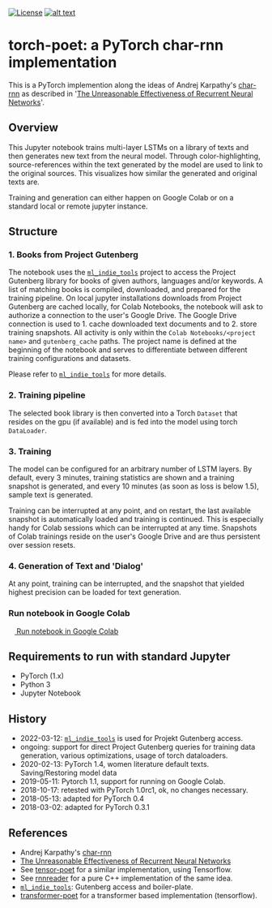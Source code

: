 [![License](http://img.shields.io/badge/license-MIT-brightgreen.svg?style=flat)](LICENSE)
[![alt text][image]][hyperlink]

  [hyperlink]: https://colab.research.google.com/github/domschl/torch-poet/blob/master/torch_poet.ipynb
  [image]: https://img.shields.io/badge/Google%20Colab-Torch%20Poet-yellow.svg (click to start colab)

# torch-poet: a PyTorch char-rnn implementation

This is a PyTorch implemention along the ideas of Andrej Karpathy's [char-rnn](https://github.com/karpathy/char-rnn) as described in '[The Unreasonable Effectiveness of Recurrent Neural Networks](http://karpathy.github.io/2015/05/21/rnn-effectiveness/)'.

## Overview

This Jupyter notebook trains multi-layer LSTMs on a library of texts and then generates
new text from the neural model. Through color-highlighting, source-references within
the text generated by the model are used to link to the original sources. This visualizes
how similar the generated and original texts are.

Training and generation can either happen on Google Colab or on a standard local or remote jupyter instance.

## Structure

### 1. Books from Project Gutenberg

The notebook uses the [`ml_indie_tools`](https://github.com/domschl/ml-indie-tools) project to access the Project Gutenberg library for books of given authors, 
languages and/or keywords. A list of matching books is compiled, downloaded, and prepared for the training pipeline. 
On local jupyter installations downloads from Project Gutenberg are cached locally, for Colab Notebooks, the notebook 
will ask to authorize a connection to the user's Google Drive. The Google Drive connection is used to 1. cache 
downloaded text documents and to 2. store training snapshots. 
All activity is only within the `Colab Notebooks/<project name>` and `gutenberg_cache` paths. 
The project name is defined at the beginning of the notebook and serves to differentiate between different training 
configurations and datasets.

Please refer to [`ml_indie_tools`](https://github.com/domschl/ml-indie-tools) for more details.

### 2. Training pipeline

The selected book library is then converted into a Torch `Dataset` that resides on the gpu (if available) and 
is fed into the model using torch `DataLoader`.

### 3. Training

The model can be configured for an arbitrary number of LSTM layers. By default, every 3 minutes, training statistics 
are shown and a training snapshot is generated, and every 10 minutes (as soon as loss is below 1.5), sample text is generated.

Training can be interrupted at any point, and on restart, the last available snapshot is automatically loaded and 
training is continued. This is especially handy for Colab sessions which can be interrupted at any time. Snapshots of Colab trainings reside on the user's Google Drive and are thus persistent over session resets.

### 4. Generation of Text and 'Dialog'

At any point, training can be interrupted, and the snapshot that yielded highest precision can be loaded for text generation.

### Run notebook in Google Colab

<a href="https://colab.research.google.com/github/domschl/torch-poet/blob/master/torch_poet.ipynb"><img src="https://www.tensorflow.org/images/colab_logo_32px.png" height="12" width="12" /> Run notebook in Google Colab</a>

## Requirements to run with standard Jupyter

* PyTorch (1.x)
* Python 3
* Jupyter Notebook

## History

* 2022-03-12: [`ml_indie_tools`](https://github.com/domschl/ml-indie-tools) is used for Projekt Gutenberg access.
* ongoing: support for direct Project Gutenberg queries for training data generation, various optimizations,
  usage of torch dataloaders.
* 2020-02-13: PyTorch 1.4, women literature default texts. Saving/Restoring model data
* 2019-05-11: Pytorch 1.1, support for running on Google Colab.
* 2018-10-17: retested with PyTorch 1.0rc1, ok, no changes necessary.
* 2018-05-13: adapted for PyTorch 0.4
* 2018-03-02: adapted for PyTorch 0.3.1

## References

* Andrej Karpathy's [char-rnn](https://github.com/karpathy/char-rnn)
* [The Unreasonable Effectiveness of Recurrent Neural Networks](http://karpathy.github.io/2015/05/21/rnn-effectiveness/)
* See [tensor-poet](https://github.com/domschl/tensor-poet) for a similar implementation, using Tensorflow.
* See [rnnreader](https://github.com/domschl/syncognite/tree/master/rnnreader) for a pure C++ implementation of the same idea.
* [`ml_indie_tools`](https://github.com/domschl/ml-indie-tools): Gutenberg access and boiler-plate.
* [transformer-poet](https://github.com/domschl/transformer-poet) for a transformer based implementation (tensorflow).

